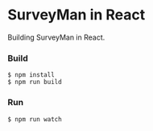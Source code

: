 SurveyMan in React
===

Building SurveyMan in React.

### Build
```
$ npm install 
$ npm run build
```

### Run
```
$ npm run watch
```
